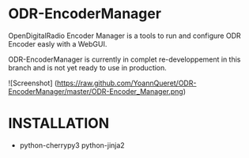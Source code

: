 # ODR-EncoderManager
OpenDigitalRadio Encoder Manager is a tools to run and configure ODR Encoder easly with a WebGUI.

ODR-EncoderManager is currently in complet re-developpement in this branch and is not yet ready to use in production.

![Screenshot] (https://raw.github.com/YoannQueret/ODR-EncoderManager/master/ODR-Encoder_Manager.png)

# INSTALLATION

  * python-cherrypy3 python-jinja2





